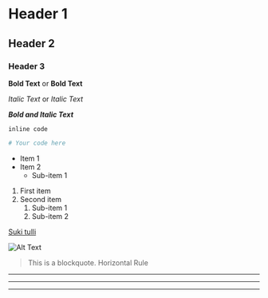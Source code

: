 # Header 1
## Header 2
### Header 3

**Bold Text** or __Bold Text__

*Italic Text* or _Italic Text_

***Bold and Italic Text***

`inline code`

```python
# Your code here
```

- Item 1
- Item 2
  - Sub-item 1

1. First item
2. Second item
   1. Sub-item 1
   2. Sub-item 2

[Suki tulli](https://www.youtube.com/watch?v=dQw4w9WgXcQ)

![Alt Text](https://i.redd.it/fsh2qi0yrbr71.png)

> This is a blockquote.
Horizontal Rule


---

***

___